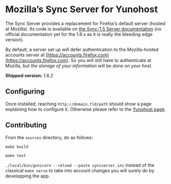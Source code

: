 # Mozilla’s Sync Server for Yunohost

The Sync Server provides a replacement for Firefox’s default server (hosted at Mozilla). Its code is available on [the Sync-1.5 Server documentation](https://docs.services.mozilla.com/howtos/run-sync-1.5.html) (no official documentation yet for the 1.6.x as it is really the bleeding edge version).

By default, a server set up will defer authentication to the Mozilla-hosted accounts server at [https://accounts.firefox.com](https://accounts.firefox.com). So you will still have to authenticate at Mozilla, but _the storage of your information will be done on your host_.

**Shipped version:** 1.6.2

## Configuring

Once installed, reaching `http://domain.tld/path` should show a page explaining how to configure it. Otherwise please refer to the [Yunohost page](https://yunohost.org/#/app_ffsync).

## Contributing

From the `sources` directory, do as follows:

`make build`

`make test`

`./local/bin/gunicorn --reload --paste syncserver.ini` instead of the classical `make serve` to take into account changes you will surely do by developping the app.
